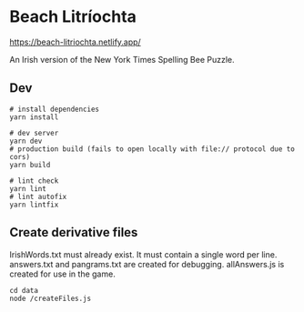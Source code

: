 # Beach Litríochta

https://beach-litriochta.netlify.app/

An Irish version of the New York Times Spelling Bee Puzzle.

## Dev

```shell
# install dependencies
yarn install

# dev server
yarn dev
# production build (fails to open locally with file:// protocol due to cors)
yarn build

# lint check
yarn lint
# lint autofix
yarn lintfix
```

## Create derivative files

IrishWords.txt must already exist. It must contain a single word per line.
answers.txt and pangrams.txt are created for debugging.
allAnswers.js is created for use in the game.

```shell
cd data
node /createFiles.js
```
